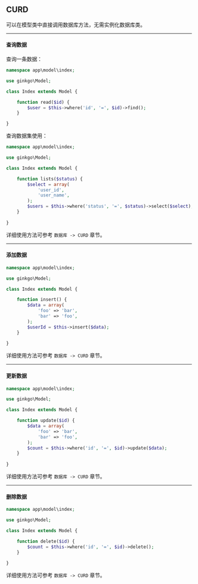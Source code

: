 ## CURD

可以在模型类中直接调用数据库方法，无需实例化数据库类。

----------

#### 查询数据

查询一条数据：

``` php
namespace app\model\index;

use ginkgo\Model;

class Index extends Model {

    function read($id) {        
        $user = $this->where('id', '=', $id)->find();
    }

}
```

查询数据集使用：

``` php
namespace app\model\index;

use ginkgo\Model;

class Index extends Model {

    function lists($status) {        
        $select = array(
            'user_id',
            'user_name',    
        );
        $users = $this->where('status', '=', $status)->select($select);
    }
    
}
```

详细使用方法可参考 `数据库 -> CURD` 章节。

----------

#### 添加数据

``` php
namespace app\model\index;

use ginkgo\Model;

class Index extends Model {

    function insert() {        
        $data = array(
            'foo' => 'bar',
            'bar' => 'foo',
        );
        $userId = $this->insert($data);
    }
    
}
```

详细使用方法可参考 `数据库 -> CURD` 章节。

----------

#### 更新数据

``` php
namespace app\model\index;

use ginkgo\Model;

class Index extends Model {

    function update($id) {        
        $data = array(
            'foo' => 'bar',
            'bar' => 'foo',
        );
        $count = $this->where('id', '=', $id)->update($data);
    }
    
}
```

详细使用方法可参考 `数据库 -> CURD` 章节。

----------

#### 删除数据

``` php
namespace app\model\index;

use ginkgo\Model;

class Index extends Model {

    function delete($id) {        
        $count = $this->where('id', '=', $id)->delete();
    }
    
}
```

详细使用方法可参考 `数据库 -> CURD` 章节。
